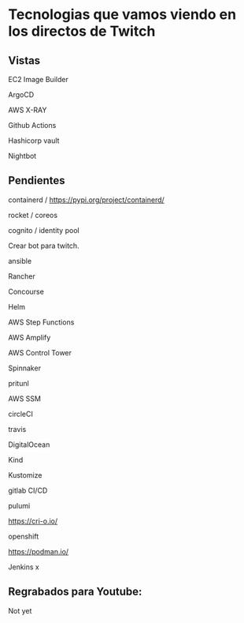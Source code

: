 # Tecnologias que vamos viendo en los directos de Twitch

## Vistas

EC2 Image Builder

ArgoCD

AWS X-RAY

Github Actions

Hashicorp vault 

Nightbot

## Pendientes 

containerd / https://pypi.org/project/containerd/

rocket / coreos

cognito /  identity pool

Crear bot para twitch.

ansible

Rancher 

Concourse

Helm

AWS Step Functions

AWS Amplify

AWS Control Tower 

Spinnaker 

pritunl

AWS SSM

circleCI

travis

DigitalOcean

Kind

Kustomize

gitlab CI/CD

pulumi

https://cri-o.io/

openshift

https://podman.io/

Jenkins x

## Regrabados para Youtube:

Not yet
